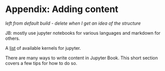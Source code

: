 Appendix: Adding content 
=======================
*left from default build - delete when I get an idea of the structure* 

JB: mostly use jupyter notebooks for various languages and markdown for others.

A [list](https://github.com/jupyter/jupyter/wiki/Jupyter-kernels) of available kernels for jupyter.

There are many ways to write content in Jupyter Book. This short section
covers a few tips for how to do so.
